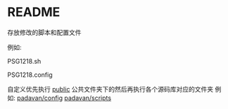 # README

存放修改的脚本和配置文件

例如: 

PSG1218.sh

PSG1218.config

自定义优先执行 [public](https://github.com/TurBoTse/Padavan-NG-Build/tree/main/public) 公共文件夹下的然后再执行各个源码库对应的文件夹  例如:  [padavan/config](https://github.com/TurBoTse/Padavan-NG-Build/blob/main/padavan/config)    [padavan/scripts](https://github.com/TurBoTse/Padavan-NG-Build/blob/main/padavan/scripts)
